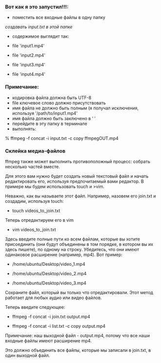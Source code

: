 ### Вот как я это запустил!!!:

- поместить все входные файлы в одну папку

*создавать input.txt в этой папке*

* содержимое выглядит так:

- file 'input1.mp4'

- file 'input2.mp4'

- file 'input3.mp4'

- file 'input4.mp4'

### Примечание:

-  кодировка файла должна быть UTF-8
-  file ключевое слово должно присутствовать
-  имя файла не должно быть полным (я получал исключения, используя '/path/to/input1.mp4'
-  имя файла должно быть заключено в ‘ ’
- перейдите в эту папку в терминале
- выполнять:

% ffmpeg -f concat -i input.txt -c copy ffmpegOUT.mp4

### Склейка медиа-файлов

ffmpeg также может выполнить противоположный процесс: собрать несколько частей вместе.

Для этого вам нужно будет создать новый текстовый файл и начать редактировать его, используя предпочитаемый вами редактор. В примере мы будем использовать touch и >vim.

Неважно, как вы называете этот файл. Например, назовем его join.txt и создадим, используя touch:

- touch videos_to_join.txt

Теперь отредактируем его в vim

- vim videos_to_join.txt

Здесь введите полные пути ко всем файлам, которые вы хотите присоединить (они будут объединены в том порядке, в котором вы их здесь пишете), по одному на строку. Убедитесь, что они имеют одинаковое расширение (например, mp4). Вот пример:

- /home/ubuntu/Desktop/video_1.mp4

- /home/ubuntu/Desktop/video_2.mp4

- /home/ubuntu/Desktop/video_3.mp4

Сохраните файл, который вы только что отредактировали. Этот метод работает для любых аудио или видео файлов.

Теперь введите следующее:

- ffmpeg -f concat -i join.txt output.mp4

- ffmpeg -f concat -i list.txt -c copy output.mp4

Примечание: наш выходной файл - output.mp4, потому что все наши входные файлы имеют расширение mp4.

Это должно объединить все файлы, которые мы записали в join.txt, в один выходной файл.

